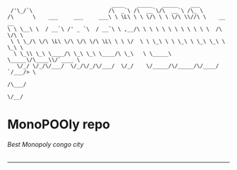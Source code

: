 


                                     ____    _____   _____    ___                
     /'\_/`\                        /\  _`\ /\  __`\/\  __`\ /\_ \               
    /\      \    ___     ___     ___\ \ \L\ \ \ \/\ \ \ \/\ \\//\ \    __  __    
    \ \ \__\ \  / __`\ /' _ `\  / __`\ \ ,__/\ \ \ \ \ \ \ \ \ \ \ \  /\ \/\ \   
     \ \ \_/\ \/\ \L\ \/\ \/\ \/\ \L\ \ \ \/  \ \ \_\ \ \ \_\ \ \_\ \_\ \ \_\ \  
      \ \_\\ \_\ \____/\ \_\ \_\ \____/\ \_\   \ \_____\ \_____\/\____\\/`____ \ 
       \/_/ \/_/\/___/  \/_/\/_/\/___/  \/_/    \/_____/\/_____/\/____/ `/___/> \
                                                                           /\___/
                                                                           \/__/ 


# MonoPOOly repo
###### Best Monopoly congo city

---
